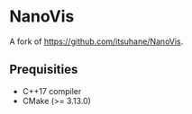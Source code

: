 # NanoVis

A fork of <https://github.com/itsuhane/NanoVis>.

## Prequisities

* C++17 compiler
* CMake (>= 3.13.0)
